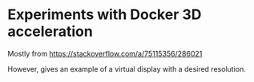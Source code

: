 # Experiments with Docker 3D acceleration

Mostly from https://stackoverflow.com/a/75115356/286021

However, gives an example of a virtual display with a desired resolution.